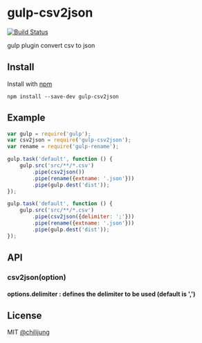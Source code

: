 # gulp-csv2json

[![Build Status](https://travis-ci.org/DataGarage/gulp-csv2json.png?branch=master)](https://travis-ci.org/DataGarage/gulp-csv2json)

gulp plugin convert csv to json

## Install

Install with [npm](https://npmjs.org/package/gulp-csv2json)

```
npm install --save-dev gulp-csv2json
```


## Example

```js
var gulp = require('gulp');
var csv2json = require('gulp-csv2json');
var rename = require('gulp-rename');

gulp.task('default', function () {
	gulp.src('src/**/*.csv')
		.pipe(csv2json())
		.pipe(rename({extname: '.json'}))
		.pipe(gulp.dest('dist'));
});

gulp.task('default', function () {
	gulp.src('src/**/*.csv')
		.pipe(csv2json({delimiter: ';'}))
		.pipe(rename({extname: '.json'}))
		.pipe(gulp.dest('dist'));
});
```


## API

### csv2json(option)
#### options.delimiter : defines the delimiter to be used (default is ',')


## License

MIT [@chilijung](http://github.com/chilijung)
